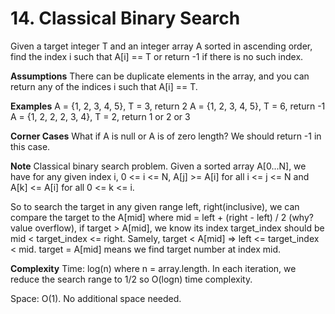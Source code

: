 # 14. Classical Binary Search

Given a target integer T and an integer array A sorted in ascending order, find the index i such that A[i] == T or return -1 if there is no such index.

**Assumptions**
There can be duplicate elements in the array, and you can return any of the indices i such that A[i] == T.

**Examples**
A = {1, 2, 3, 4, 5}, T = 3, return 2
A = {1, 2, 3, 4, 5}, T = 6, return -1
A = {1, 2, 2, 2, 3, 4}, T = 2, return 1 or 2 or 3

**Corner Cases**
What if A is null or A is of zero length? We should return -1 in this case.

**Note**
Classical binary search problem. Given a sorted array A[0...N], we have for any given index i, 0 <= i <= N, A[j] >= A[i] for all i <= j <= N and A[k] <= A[i] for all 0 <= k <= i.

So to search the target in any given range left, right(inclusive), we can compare the target to the A[mid] where mid = left + (right - left) / 2 (why? value overflow), if target > A[mid], we know its index target_index should be mid < target_index <= right. Samely, target < A[mid] => left <= target_index < mid. target = A[mid] means we find target number at index mid.

**Complexity**
Time: log(n) where n = array.length. In each iteration, we reduce the search range to 1/2 so O(logn) time complexity.

Space: O(1). No additional space needed.
